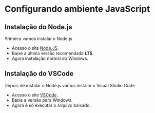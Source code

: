 # Configurando ambiente JavaScript

## Instalação do Node.js
Primeiro vamos instalar o Node.js
 - Acesso o site [Node.JS](https://nodejs.org/en/).
 - Baixe a ultima versão recomendada **LTS**.
 - Agora instalação normal do Windows.

## Instalação do VSCode

Depois de instalar o Node.js vamos instalar o Visual Studio Code
- Acesso o site [VSCode](https://code.visualstudio.com/download).
- Baixe a versão para Windows.
- Agora é só executar o arquivo baixado.